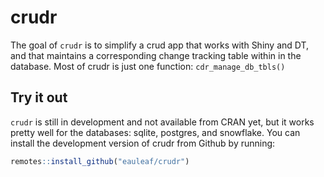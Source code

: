 
<!-- README.md is generated from README.Rmd. Please edit that file -->

# crudr

<!-- badges: start -->
<!-- badges: end -->

The goal of `crudr` is to simplify a crud app that works with Shiny and
DT, and that maintains a corresponding change tracking table within in
the database. Most of crudr is just one function: `cdr_manage_db_tbls()`

## Try it out

`crudr` is still in development and not available from CRAN yet, but it
works pretty well for the databases: sqlite, postgres, and snowflake.
You can install the development version of crudr from Github by running:

``` r
remotes::install_github("eauleaf/crudr")
```
